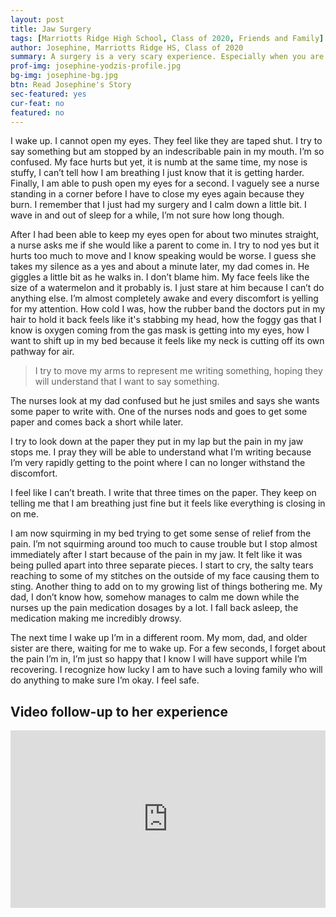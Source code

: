 ```yaml
---
layout: post
title: Jaw Surgery
tags: [Marriotts Ridge High School, Class of 2020, Friends and Family] 
author: Josephine, Marriotts Ridge HS, Class of 2020
summary: A surgery is a very scary experience. Especially when you are unable to communicate pain, discomfort, or needs. The power of a loving family sure helps navigate the windy road to recovery.
prof-img: josephine-yodzis-profile.jpg
bg-img: josephine-bg.jpg
btn: Read Josephine's Story
sec-featured: yes
cur-feat: no
featured: no
---
```


I wake up. I cannot open my eyes. They feel like they are taped shut. I try to say something but am stopped by an indescribable pain in my mouth. I’m so confused. My face hurts but yet, it is numb at the same time, my nose is stuffy, I can’t tell how I am breathing I just know that it is getting harder. Finally, I am able to push open my eyes for a second. I vaguely see a nurse standing in a corner before I have to close my eyes again because they burn. I remember that I just had my surgery and I calm down a little bit. I wave in and out of sleep for a while, I’m not sure how long though.

After I had been able to keep my eyes open for about two minutes straight, a nurse asks me if she would like a parent to come in. I try to nod yes but it hurts too much to move and I know speaking would be worse. I guess she takes my silence as a yes and about a minute later, my dad comes in. He giggles a little bit as he walks in. I don’t blame him. My face feels like the size of a watermelon and it probably is. I just stare at him because I can’t do anything else. I’m almost completely awake and every discomfort is yelling for my attention. How cold I was, how the rubber band the doctors put in my hair to hold it back feels like it's stabbing my head, how the foggy gas that I know is oxygen coming from the gas mask is getting into my eyes, how I want to shift up in my bed because it feels like my neck is cutting off its own pathway for air. 

> I try to move my arms to represent me writing something, hoping they will understand that I want to say something. 

The nurses look at my dad confused but he just smiles and says she wants some paper to write with. One of the nurses nods and goes to get some paper and comes back a short while later. 

I try to look down at the paper they put in my lap but the pain in my jaw stops me. I pray they will be able to understand what I’m writing because I’m very rapidly getting to the point where I can no longer withstand the discomfort. 

I feel like I can’t breath. I write that three times on the paper. They keep on telling me that I am breathing just fine but it feels like everything is closing in on me. 

I am now squirming in my bed trying to get some sense of relief from the pain. I’m not squirming around too much to cause trouble but I stop almost immediately after I start because of the pain in my jaw. It felt like it was being pulled apart into three separate pieces. I start to cry, the salty tears reaching to some of my stitches on the outside of my face causing them to sting. Another thing to add on to my growing list of things bothering me. My dad, I don’t know how, somehow manages to calm me down while the nurses up the pain medication dosages by a lot. I fall back asleep, the medication making me incredibly drowsy.

The next time I wake up I’m in a different room. My mom, dad, and older sister are there, waiting for me to wake up. For a few seconds, I forget about the pain I’m in, I’m just so happy that I know I will have support while I’m recovering. I recognize how lucky I am to have such a loving family who will do anything to make sure I’m okay. I feel safe.

<h2>Video follow-up to her experience</h2>

<style>.embed-container { position: relative; padding-bottom: 56.25%; height: 0; overflow: hidden; max-width: 100%; } .embed-container iframe, .embed-container object, .embed-container embed { position: absolute; top: 0; left: 0; width: 100%; height: 100%; }</style><div class='embed-container'><iframe src='https://www.youtube.com/embed/xNJbmChqrf4' frameborder='0' allowfullscreen></iframe></div>
